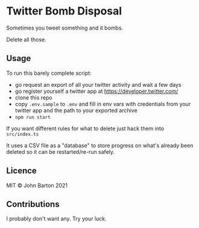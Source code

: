 # Twitter Bomb Disposal

Sometimes you tweet something and it bombs.

Delete all those.

## Usage

To run this barely complete script:

* go request an export of all your twitter activity and wait a few days
* go register yourself a twitter app at https://developer.twitter.com/
* clone this repo
* copy `.env.sample` to `.env` and fill in env vars with credentials from your twitter app and the path to your exported archive
* `npm run start`

If you want different rules for what to delete just hack them into `src/index.ts`

It uses a CSV file as a "database" to store progress on what's already been deleted so it can be restarted/re-run safely.

## Licence

MIT &copy; John Barton 2021

## Contributions

I probably don't want any. Try your luck.
